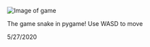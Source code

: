 ![Image of game](https://github.com/Adamv27/Pygame-Snake/tree/master/images/readme.png)

The game snake in pygame! 
Use WASD to move

5/27/2020

